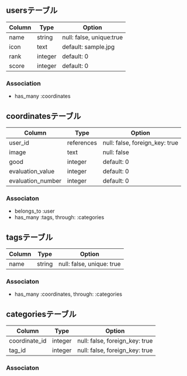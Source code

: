 

## usersテーブル

|Column|Type|Option|
|------|----|------|
|name|string|null: false, unique:true|
|icon|text|default: sample.jpg|
|rank|integer|default: 0|
|score|integer|default: 0|

### Association
- has_many :coordinates



## coordinatesテーブル

|Column|Type|Option|
|------|----|------|
|user_id|references|null: false, foreign_key: true|
|image|text|null: false|
|good|integer|default: 0|
|evaluation_value|integer|default: 0|
|evaluation_number|integer|default: 0|


### Associaton
- belongs_to :user
- has_many :tags, through: :categories

## tagsテーブル

|Column|Type|Option|
|------|----|------|
|name|string|null: false, unique: true|

### Associaton
- has_many :coordinates, through: :categories



## categoriesテーブル
|Column|Type|Option|
|------|----|------|
|coordinate_id|integer|null: false, foreign_key: true|
|tag_id|integer|null: false, foreign_key: true|

### Associaton
